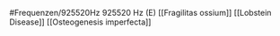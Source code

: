#Frequenzen/925520Hz
925520 Hz (E)
[[Fragilitas ossium]]
[[Lobstein Disease]]
[[Osteogenesis imperfecta]]
